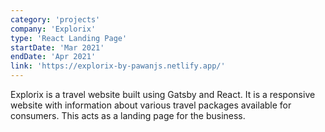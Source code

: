 ```yaml
---
category: 'projects'
company: 'Explorix'
type: 'React Landing Page'
startDate: 'Mar 2021'
endDate: 'Apr 2021'
link: 'https://explorix-by-pawanjs.netlify.app/'
---
```


Explorix is a travel website built using Gatsby and React. It is a responsive website with information about various travel packages available for consumers. This acts as a landing page for the business.
